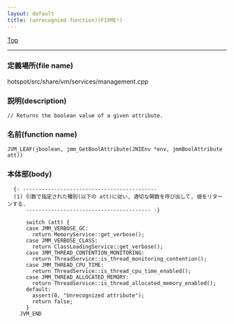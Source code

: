 ```yaml
---
layout: default
title: (unrecognied function)(FIXME!)
---
```

[Top](../index.html)

--- 
### 定義場所(file name)
hotspot/src/share/vm/services/management.cpp
### 説明(description)

```
// Returns the boolean value of a given attribute.
```

### 名前(function name)
```
JVM_LEAF(jboolean, jmm_GetBoolAttribute(JNIEnv *env, jmmBoolAttribute att))
```

### 本体部(body)
```
  {- -------------------------------------------
  (1) 引数で指定された種別(以下の att)に従い, 適切な関数を呼び出して, 値をリターンする.
      ---------------------------------------- -}

	  switch (att) {
	  case JMM_VERBOSE_GC:
	    return MemoryService::get_verbose();
	  case JMM_VERBOSE_CLASS:
	    return ClassLoadingService::get_verbose();
	  case JMM_THREAD_CONTENTION_MONITORING:
	    return ThreadService::is_thread_monitoring_contention();
	  case JMM_THREAD_CPU_TIME:
	    return ThreadService::is_thread_cpu_time_enabled();
	  case JMM_THREAD_ALLOCATED_MEMORY:
	    return ThreadService::is_thread_allocated_memory_enabled();
	  default:
	    assert(0, "Unrecognized attribute");
	    return false;
	  }
	JVM_END
	
```


